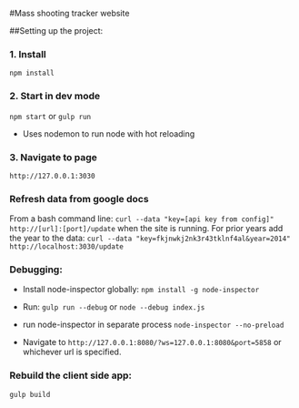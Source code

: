 

#Mass shooting tracker website

##Setting up the project:

### 1. Install

`npm install`

### 2. Start in dev mode

`npm start` or `gulp run`

* Uses nodemon to run node with hot reloading

### 3. Navigate to page

`http://127.0.0.1:3030`

### Refresh data from google docs

From a bash command line: `curl --data "key=[api key from config]" http://[url]:[port]/update` when the site is running. For prior years add the year to the data: `curl --data "key=fkjnwkj2nk3r43tklnf4al&year=2014" http://localhost:3030/update` 

### Debugging:

* Install node-inspector globally: `npm install -g node-inspector`

* Run: `gulp run --debug` or `node --debug index.js`

* run node-inspector in separate process `node-inspector --no-preload`

* Navigate to `http://127.0.0.1:8080/?ws=127.0.0.1:8080&port=5858` or whichever url is specified.

### Rebuild the client side app:

`gulp build`
